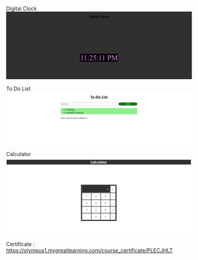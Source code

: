 Digital Clock
<img src="./images/digital clock.jpg"/>

To Do List
<img src="./images/todolist.jpg"/>

Calculator
<img src="./images/calculator.jpg"/>

Certificate : https://olympus1.mygreatlearning.com/course_certificate/PLECJHLT

